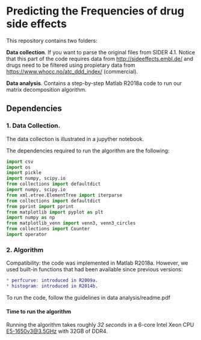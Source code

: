 # Predicting the Frequencies of drug side effects

This repository contains two folders:

**Data collection**. If you want to parse the original files from SIDER 4.1. Notice that this part of the code requires data from http://sideeffects.embl.de/ and drugs need to be filtered using propietary data from https://www.whocc.no/atc_ddd_index/ (commercial).

**Data analysis**. Contains a step-by-step Matlab R2018a code to run our matrix decomposition algorithm. 

## Dependencies

### 1. Data Collection.

The data collection is illustrated in a jupyther notebook.

The dependencies required to run the algorithm are the following:
```python
import csv
import os
import pickle
import numpy, scipy.io
from collections import defaultdict
import numpy, scipy.io
from xml.etree.ElementTree import iterparse
from collections import defaultdict
from pprint import pprint
from matplotlib import pyplot as plt
import numpy as np
from matplotlib_venn import venn3, venn3_circles
from collections import Counter
import operator
```

### 2. Algorithm

Compatibility: the code was implemented in Matlab R2018a. However, we used built-in functions
that had been available since previous versions:

```matlab
* perfcurve: introduced in R2009a.
* histogram: introduced in R2014b.
```

To run the code, follow the guidelines in data analysis/readme.pdf

#### Time to run the algorithm 

Running the algorithm takes roughly *32 seconds* in a 6-core Intel Xeon CPU E5-1650v3@3.5GHz with 32GB of DDR4. 
